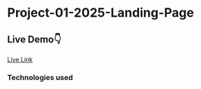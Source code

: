 # Project-01-2025-Landing-Page

## Live Demo:point_down:
[Live Link](http://project-01-tikp.vercel.app/)

### Technologies used
![]()

